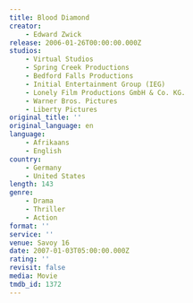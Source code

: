```yaml
---
title: Blood Diamond
creator:
    - Edward Zwick
release: 2006-01-26T00:00:00.000Z
studios:
    - Virtual Studios
    - Spring Creek Productions
    - Bedford Falls Productions
    - Initial Entertainment Group (IEG)
    - Lonely Film Productions GmbH & Co. KG.
    - Warner Bros. Pictures
    - Liberty Pictures
original_title: ''
original_language: en
language:
    - Afrikaans
    - English
country:
    - Germany
    - United States
length: 143
genre:
    - Drama
    - Thriller
    - Action
format: ''
service: ''
venue: Savoy 16
date: 2007-01-03T05:00:00.000Z
rating: ''
revisit: false
media: Movie
tmdb_id: 1372
---
```



